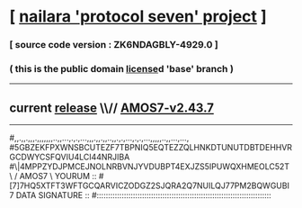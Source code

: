 
# [ [nailara 'protocol seven' project](http://nailara.network/) ]

### [ source code version : ZK6NDAGBLY-4929.0 ]

### ( this is the public domain [license](../license)d 'base' branch )
---
## current [release](https://github.com/nailara-technologies/protocol-7/releases) \\\\// [AMOS7-v2.43.7](https://github.com/nailara-technologies/protocol-7/releases/tag/AMOS7-v2.43.7)
---

#,,.,,.,,,.,,,,,,,..,,...,.,.,...,,,.,,.,,..,,.,.,...,.,.,...,,,,,..,,...,...,
#5GBZEKFPXWNSBCUTEZF7TBPNIQ5EQTEZZQLHNKDTUNUTDBTDEHHVRGCDWYCSFQVIU4LCI44NRJIBA
#\\\|4MPPZYDJPMCEJNOLNRBVNJYVDUBPT4EXJZS5IPUWQXHMEOLC52T \ / AMOS7 \ YOURUM ::
#\[7]7HQ5XTFT3WFTGCQARVICZODGZ2SJQRA2Q7NUILQJ77PM2BQWGUBI 7  DATA SIGNATURE ::
#:::::::::::::::::::::::::::::::::::::::::::::::::::::::::::::::::::::::::::::
